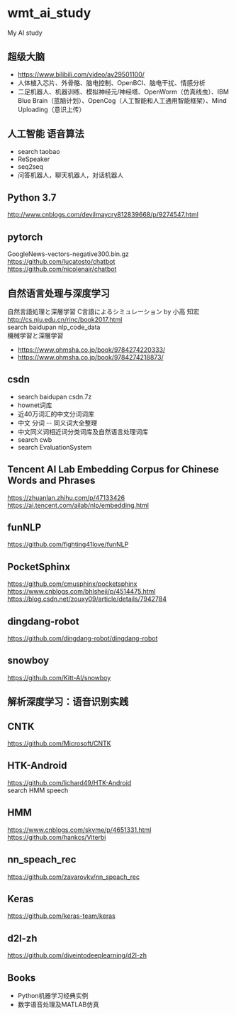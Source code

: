 # wmt_ai_study
My AI study

## 超级大脑  
* https://www.bilibili.com/video/av29501100/  
* 人体植入芯片、外骨骼、脑电控制、OpenBCI、脑电干扰、情感分析  
* 二足机器人、机器训练、模拟神经元/神经塔、OpenWorm（仿真线虫）、IBM Blue Brain（蓝脑计划）、OpenCog（人工智能和人工通用智能框架）、Mind Uploading（意识上传）  

## 人工智能 语音算法  
* search taobao  
* ReSpeaker  
* seq2seq  
* 问答机器人，聊天机器人，对话机器人  

## Python 3.7  
http://www.cnblogs.com/devilmaycry812839668/p/9274547.html  

## pytorch  
GoogleNews-vectors-negative300.bin.gz  
https://github.com/lucatosto/chatbot  
https://github.com/nicolenair/chatbot  

## 自然语言处理与深度学习  
自然言語処理と深層学習 C言語によるシミュレーション by 小高 知宏  
http://cs.nju.edu.cn/rinc/book2017.html  
search baidupan nlp_code_data  
機械学習と深層学習  
* https://www.ohmsha.co.jp/book/9784274220333/  
* https://www.ohmsha.co.jp/book/9784274218873/  

## csdn  
* search baidupan csdn.7z  
* hownet词库  
* 近40万词汇的中文分词词库  
* 中文 分词 -- 同义词大全整理  
* 中文同义词相近词分类词库及自然语言处理词库  
* search cwb  
* search EvaluationSystem  

## Tencent AI Lab Embedding Corpus for Chinese Words and Phrases  
https://zhuanlan.zhihu.com/p/47133426  
https://ai.tencent.com/ailab/nlp/embedding.html  

## funNLP  
https://github.com/fighting41love/funNLP  

## PocketSphinx  
https://github.com/cmusphinx/pocketsphinx  
https://www.cnblogs.com/bhlsheji/p/4514475.html  
https://blog.csdn.net/zouxy09/article/details/7942784  

## dingdang-robot  
https://github.com/dingdang-robot/dingdang-robot  

## snowboy  
https://github.com/Kitt-AI/snowboy  

## 解析深度学习：语音识别实践  

## CNTK  
https://github.com/Microsoft/CNTK  

## HTK-Android  
https://github.com/lichard49/HTK-Android  
search HMM speech  

## HMM  
https://www.cnblogs.com/skyme/p/4651331.html  
https://github.com/hankcs/Viterbi  

## nn_speach_rec  
https://github.com/zavarovkv/nn_speach_rec  

## Keras  
https://github.com/keras-team/keras  

## d2l-zh  
https://github.com/diveintodeeplearning/d2l-zh  

## Books 
* Python机器学习经典实例  
* 数字语音处理及MATLAB仿真  
